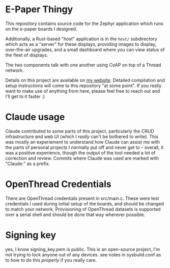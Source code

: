 E-Paper Thingy
===

This repository contains source code for the Zephyr application which runs on the e-paper boards I designed.

Additionally, a Rust-based "host" application is in the `host/` subdirectory which acts as a "server" for these displays, providing images to display, over-the-air upgrades, and a small dashboard where you can view status of the fleet of displays.

The two components talk with one another using CoAP on top of a Thread network.

Details on this project are available on [my website](https://alexroth.me/display/). Detailed compilation and setup instructions will come to this repository "at some point". If you really want to make use of anything from here, please feel free to reach out and I'll get to it faster :)

Claude usage
===

Claude contributed to some parts of this project, particularly the CRUD infrastructure and web UI (which I _really_ can't be bothered to write). This was mostly an experiement to understand how Claude can assist me with the parts of personal projects I normally put off and never get to - overall, it was a positive experience, though the output of the tool needed a lot of correction and review. Commits where Claude was used are marked with "Claude:" as a prefix.

OpenThread Credentials
===

There are OpenThread credentials present in src/main.c. These were test credentials I used during initial setup of the boards, and should be changed to match your network. Provisioning of OpenThread datasets is supported over a serial shell and should be done that way wherever possible.

Signing key
===
yes, I know signing_key.pem is public. This is an open-source project, I'm not trying to lock anyone out of any devices. see notes in sysbuild.conf as to how to do this _properly_ if you really care.
